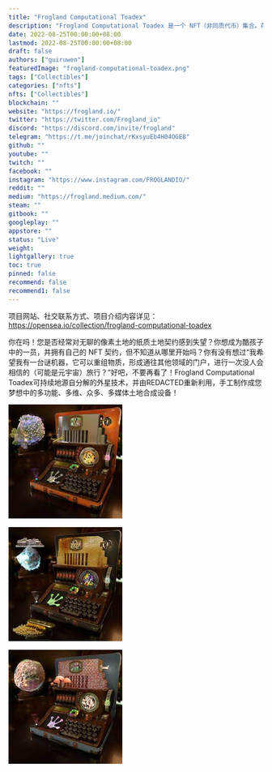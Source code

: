 ```yaml
---
title: "Frogland Computational Toadex"
description: "Frogland Computational Toadex 是一个 NFT（非同质代币）集合。存储在区块链上的数字艺术品集合。"
date: 2022-08-25T00:00:00+08:00
lastmod: 2022-08-25T00:00:00+08:00
draft: false
authors: ["guiruwen"]
featuredImage: "frogland-computational-toadex.png"
tags: ["Collectibles"]
categories: ["nfts"]
nfts: ["Collectibles"]
blockchain: ""
website: "https://frogland.io/"
twitter: "https://twitter.com/Frogland_io"
discord: "https://discord.com/invite/frogland"
telegram: "https://t.me/joinchat/rKxsyuEb4H04OGE8"
github: ""
youtube: ""
twitch: ""
facebook: ""
instagram: "https://www.instagram.com/FROGLANDIO/"
reddit: ""
medium: "https://frogland.medium.com/"
steam: ""
gitbook: ""
googleplay: ""
appstore: ""
status: "Live"
weight: 
lightgallery: true
toc: true
pinned: false
recommend: false
recommend1: false
---
```

项目网站、社交联系方式、项目介绍内容详见：https://opensea.io/collection/frogland-computational-toadex

你在吗！您是否经常对无聊的像素土地的纸质土地契约感到失望？你想成为酷孩子中的一员，并拥有自己的 NFT 契约，但不知道从哪里开始吗？你有没有想过“我希望我有一台谜机器，它可以重组物质，形成通往其他领域的门户，进行一次没人会相信的（可能是元宇宙）旅行？”好吧，不要再看了！Frogland Computational Toadex可持续地源自分解的外星技术，并由REDACTED重新利用，手工制作成您梦想中的多功能、多维、众多、多媒体土地合成设备！

![nft](01.jpg)

![nft](02.jpg)

![nft](03.jpg)






